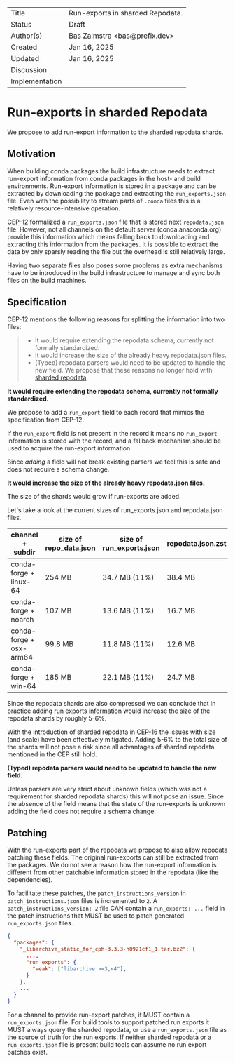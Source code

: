 <table>
<tr><td> Title </td><td> Run-exports in sharded Repodata. </td>
<tr><td> Status </td><td> Draft </td></tr>
<tr><td> Author(s) </td><td> Bas Zalmstra &lt;bas@prefix.dev&gt;</td></tr>
<tr><td> Created </td><td> Jan 16, 2025</td></tr>
<tr><td> Updated </td><td> Jan 16, 2025</td></tr>
<tr><td> Discussion </td><td> </td></tr>
<tr><td> Implementation </td><td>  </td></tr>
</table>

# Run-exports in sharded Repodata

We propose to add run-export information to the sharded repodata shards.

## Motivation

When building conda packages the build infrastructure needs to extract run-export information from conda packages in the host- and build environments.
Run-export information is stored in a package and can be extracted by downloading the package and extracting the `run_exports.json` file. 
Even with the possibility to stream parts of `.conda` files this is a relatively resource-intensive operation.

[CEP-12](https://github.com/conda/ceps/blob/main/cep-0012.md) formalized a `run_exports.json` file that is stored next `repodata.json` file. 
However, not all channels on the default server (conda.anaconda.org) provide this information which means falling back to downloading and extracting this information from the packages. It is possible to extract the data by only sparsly reading the file but the overhead is still relatively large.

Having two separate files also poses some problems as extra mechanisms have to be introduced in the build infrastructure to manage and sync both files on the build machines.

## Specification

CEP-12 mentions the following reasons for splitting the information into two files:

> * It would require extending the repodata schema, currently not formally standardized.
> * It would increase the size of the already heavy repodata.json files.
> * (Typed) repodata parsers would need to be updated to handle the new field.
We propose that these reasons no longer hold with [sharded repodata](https://github.com/conda/ceps/blob/main/cep-0016.md).

**It would require extending the repodata schema, currently not formally standardized.**

We propose to add a `run_export` field to each record that mimics the specification from CEP-12.

If the `run_export` field is not present in the record it means no `run_export` information is stored with the record, and a fallback mechanism should be used to acquire the run-export information.

Since *adding* a field will not break existing parsers we feel this is safe and does not require a schema change.

**It would increase the size of the already heavy repodata.json files.**

The size of the shards would grow if run-exports are added.

Let's take a look at the current sizes of run_exports.json and repodata.json files.

| channel + subdir | size of repo_data.json | size of run_exports.json | repodata.json.zst | run_exports.json.zst |
|------------------|------------------------|--------------------------|--------------------------|-----------------------------|
| conda-forge + linux-64 | 254 MB | 34.7 MB (11%) | 38.4 MB | 2.2MB (5%) |
| conda-forge + noarch | 107 MB | 13.6 MB (11%) | 16.7 MB | 0.9 MB (5%) |
| conda-forge + osx-arm64 | 99.8 MB | 11.8 MB (11%) | 12.6 MB | 0.8 MB (6%) |
| conda-forge + win-64 | 185 MB | 22.1 MB (11%) | 24.7 MB | 1.4 MB (5%) |

Since the repodata shards are also compressed we can conclude that in practice adding run exports information would increase the size of the repodata shards by roughly 5-6%.

With the introduction of sharded repodata in [CEP-16](https://github.com/conda/ceps/blob/main/cep-0016.md) the issues with size (and scale) have been effectively mitigated. Adding 5-6% to the total size of the shards will not pose a risk since all advantages of sharded repodata mentioned in the CEP still hold.

**(Typed) repodata parsers would need to be updated to handle the new field.**

Unless parsers are very strict about unknown fields (which was not a requirement for sharded repodata shards) this will not pose an issue. Since the absence of the field means that the state of the run-exports is unknown adding the field does not require a schema change.

## Patching

With the run-exports part of the repodata we propose to also allow repodata patching these fields. The original run-exports can still be extracted from the packages. We do not see a reason how the run-export information is different from other patchable information stored in the repodata (like the dependencies).

To facilitate these patches, the `patch_instructions_version` in `patch_instructions.json` files is incremented to `2`. A `patch_instructions_version: 2` file CAN contain a `run_exports: ...` field in the patch instructions that MUST be used to patch generated `run_exports.json` files.

```json
{
  "packages": {
    "_libarchive_static_for_cph-3.3.3-h0921cf1_1.tar.bz2": {
      ...,
      "run_exports": {
        "weak": ["libarchive >=3,<4"],
      }
    },
    ...
  }
}
```

For a channel to provide run-export patches, it MUST contain a `run_exports.json` file.
For build tools to support patched run exports it MUST always query the sharded repodata, or use a `run_exports.json` file as the source of truth for the run exports.
If neither sharded repodata or a `run_exports.json` file is present build tools can assume no run export patches exist.
